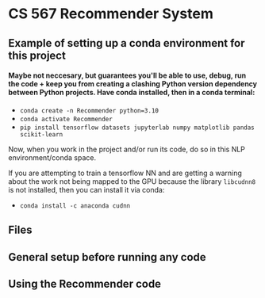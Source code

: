 # CS 567 Recommender System

## Example of setting up a conda environment for this project
#### Maybe not neccesary, but guarantees you'll be able to use, debug, run the code + keep you from creating a clashing Python version dependency between Python projects. Have conda installed, then in a conda terminal:
* `conda create -n Recommender python=3.10`
* `conda activate Recommender`
* `pip install tensorflow datasets jupyterlab numpy matplotlib pandas scikit-learn`

Now, when you work in the project and/or run its code, do so in this NLP environment/conda space.

If you are attempting to train a tensorflow NN and are getting a warning about the work not being
mapped to the GPU because the library `libcudnn8` is not installed, then you can install it via conda:
* `conda install -c anaconda cudnn`

## Files

## General setup before running any code

## Using the Recommender code

